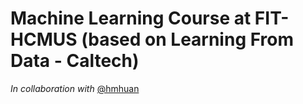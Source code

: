 # Machine Learning Course at FIT-HCMUS (based on Learning From Data - Caltech)
_In collaboration with_ [@hmhuan](https://github.com/hmhuan)
